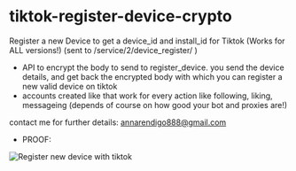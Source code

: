 # tiktok-register-device-crypto
Register a new Device to get a device_id and install_id for Tiktok (Works for ALL versions!) (sent to /service/2/device_register/ )

- API to encrypt the body to send to register_device. you send the device details, and get back the encrypted body with which you can register a new valid device on tiktok
- accounts created like that work for every action like following, liking, messageing (depends of course on how good your bot and proxies are!)

contact me for further details: annarendigo888@gmail.com

- PROOF: 

![Register new device with tiktok](https://i.imgur.com/jncC7p9.png)



